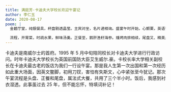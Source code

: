 ```yaml
---
title: 满庭芳·卡迪夫大学校长欢迎午宴记
author: 李仁玉
date: 2020-08-17
poem: |
  金碧厅堂，纯银餐具，杯盘剔透晶莹。主宾对坐，名片递相询。盛宴午时开始，心颤栗，英语词穷。更心焦，刀钗声响，怕有失斯文。

  流程，开胃菜，时疏水果，鲜味汤羮。正餐至，鹅肝渔籽海参。煄烤肉排相续，尾盘又、精美点心。三时半，主宾道别，汗水湿衫衿。
---
```


卡迪夫是南威尔士的首府。1995 年 5 月中旬陪同校长对卡迪夫大学进行行政访问。时年卡迪夫大学校长为英国前国防大臣艾生威尔.豪。卡校长率大学相关副校长在卡迪夫最古老的饭店为我们一行设午宴。那是我人生第一次出国和第一次经历如此重大场面，因英文鳖脚，初用刀钗，害怕有失斯文，心中紧张至今犹记。那次午宴流程是头盘、正餐和尾盘，属法式大餐，共用了三个半小时。饭后，我感到衬衣湿透。此事虽过去 25 年，但不能忘怀，特填词补记！
